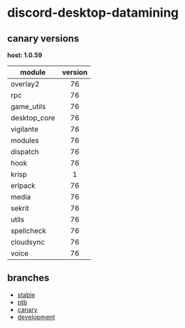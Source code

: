 # discord-desktop-datamining

## canary versions

**host: 1.0.59**

| module | version |
| ------ | :-----: |
| overlay2 | 76 |
| rpc | 76 |
| game_utils | 76 |
| desktop_core | 76 |
| vigilante | 76 |
| modules | 76 |
| dispatch | 76 |
| hook | 76 |
| krisp | 1 |
| erlpack | 76 |
| media | 76 |
| sekrit | 76 |
| utils | 76 |
| spellcheck | 76 |
| cloudsync | 76 |
| voice | 76 |

## branches

- [stable](https://github.com/OpenAsar/discord-desktop-datamining/tree/stable)
- [ptb](https://github.com/OpenAsar/discord-desktop-datamining/tree/ptb)
- [canary](https://github.com/OpenAsar/discord-desktop-datamining/tree/canary)
- [development](https://github.com/OpenAsar/discord-desktop-datamining/tree/development)